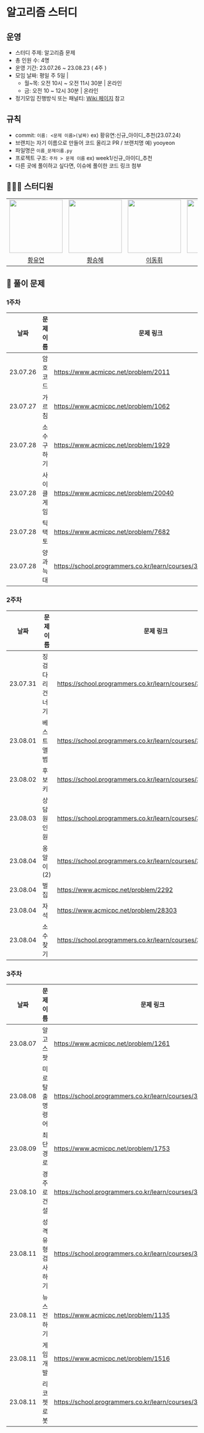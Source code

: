 # 알고리즘 스터디 
## 운영
- 스터디 주제: 알고리즘 문제
- 총 인원 수: 4명
- 운영 기간: 23.07.26 ~ 23.08.23 ( 4주 )
- 모임 날짜: 평일 주 5일 |
   - 월~목: 오전 10시 ~ 오전 11시 30분 | 온라인
   - 금: 오전 10 ~ 12시 30분 | 온라인
- 정기모임 진행방식 또는 패널티: [Wiki 페이지](https://github.com/AlgorithmStudy23/Algorithm/wiki/%EC%8A%A4%ED%84%B0%EB%94%94-%EC%A7%84%ED%96%89-%EB%B0%A9%EC%8B%9D-%EB%B0%8F-%EA%B7%9C%EC%B9%99) 참고

## 규칙
* commit: `이름: <문제 이름>(날짜)` ex) 황유연:신규_아이디_추천(23.07.24)
* 브랜치는 자기 이름으로 만들어 코드 올리고 PR / 브랜치명 예) yooyeon
* 파일명은 `이름_문제이름.py`
* 프로젝트 구조: `주차 > 문제 이름` ex) week1/신규_아이디_추천
* 다른 곳에 풀이하고 싶다면, 이슈에 풀이한 코드 링크 첨부



## 👩🏻‍💻 스터디원
<table>
    <tr>
        <td height="140px" align="center"><img src="https://avatars.githubusercontent.com/yoooyeon" width="140px" /></td>
        <td height="140px" align="center"><img src="https://avatars.githubusercontent.com/seunghye-study" width="140px" /></td>
        <td height="140px" align="center"><img src="https://avatars.githubusercontent.com/Initium-Home" width="140px" /></td>
        <td height="140px" align="center"><img src="https://avatars.githubusercontent.com/Heeesuu" width="140px" /></td>
    </tr>
    <tr>
        <td align="center">
          <a href="https://github.com/yoooyeon"> 황유연 </a>
        </td>
        <td align="center">
          <a href="https://github.com/seunghye-study"> 황승혜 </a>
        </td>
        <td align="center">
          <a href="https://github.com/Initium-Home"> 이동휘 </a>
        </td>
        <td align="center">
          <a href="https://github.com/Heeesuu"> 신희수 </a>
        </td>
    </tr>
</table>

## 📑 풀이 문제

### 1주차

| 날짜   | 문제 이름 | 문제 링크                                       |
| ------ | ------- |-------------------------------------------- |
| 23.07.26 | 암호코드 |https://www.acmicpc.net/problem/2011 |
| 23.07.27 | 가르침 |https://www.acmicpc.net/problem/1062 |
| 23.07.28 | 소수 구하기 |https://www.acmicpc.net/problem/1929 |
| 23.07.28| 사이클 게임 |https://www.acmicpc.net/problem/20040 |
| 23.07.28| 틱택토 |https://www.acmicpc.net/problem/7682 |
| 23.07.28| 양과 늑대 |https://school.programmers.co.kr/learn/courses/30/lessons/92343 |



### 2주차

| 날짜   | 문제 이름 | 문제 링크                                       |
| ------ | ------- |-------------------------------------------- |
| 23.07.31 | 징검다리 건너기 | https://school.programmers.co.kr/learn/courses/30/lessons/64062 |
| 23.08.01 | 베스트 앨범 | https://school.programmers.co.kr/learn/courses/30/lessons/42579 |
| 23.08.02 | 후보키 | https://school.programmers.co.kr/learn/courses/30/lessons/42890 |
| 23.08.03 | 상담원 인원 | https://school.programmers.co.kr/learn/courses/30/lessons/214288 |
| 23.08.04 | 옹알이(2) | https://school.programmers.co.kr/learn/courses/30/lessons/133499 |
| 23.08.04| 벌집 | https://www.acmicpc.net/problem/2292 |
| 23.08.04| 자석 | https://www.acmicpc.net/problem/28303 |
| 23.08.04| 소수 찾기 | https://school.programmers.co.kr/learn/courses/30/lessons/42839 |

### 3주차

| 날짜   | 문제 이름 | 문제 링크                                       |
| ------ | ------- |-------------------------------------------- |
| 23.08.07 | 알고스팟 | https://www.acmicpc.net/problem/1261 |
| 23.08.08 | 미로 탈출 명령어 | https://school.programmers.co.kr/learn/courses/30/lessons/150365 |
| 23.08.09 | 최단경로 | https://www.acmicpc.net/problem/1753 |
| 23.08.10 | 경주로 건설 | https://school.programmers.co.kr/learn/courses/30/lessons/214288 |
| 23.08.11 | 성격 유형 검사하기 | https://school.programmers.co.kr/learn/courses/30/lessons/118666 |
| 23.08.11| 뉴스 전하기 | https://www.acmicpc.net/problem/1135 |
| 23.08.11| 게임 개발 | https://www.acmicpc.net/problem/1516 |
| 23.08.11| 리코쳇 로봇 | https://school.programmers.co.kr/learn/courses/30/lessons/169199 |

